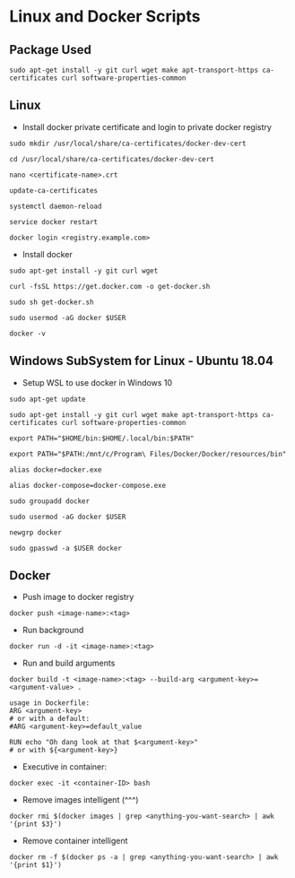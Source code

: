 # Linux and Docker Scripts

## Package Used
```shell
sudo apt-get install -y git curl wget make apt-transport-https ca-certificates curl software-properties-common
```

## Linux
* Install docker private certificate and login to private docker registry
```shell
sudo mkdir /usr/local/share/ca-certificates/docker-dev-cert

cd /usr/local/share/ca-certificates/docker-dev-cert

nano <certificate-name>.crt

update-ca-certificates

systemctl daemon-reload

service docker restart

docker login <registry.example.com>
```

* Install docker
```shell
sudo apt-get install -y git curl wget

curl -fsSL https://get.docker.com -o get-docker.sh

sudo sh get-docker.sh

sudo usermod -aG docker $USER

docker -v
```

## Windows SubSystem for Linux - Ubuntu 18.04
* Setup WSL to use docker in Windows 10
```shell
sudo apt-get update

sudo apt-get install -y git curl wget make apt-transport-https ca-certificates curl software-properties-common

export PATH="$HOME/bin:$HOME/.local/bin:$PATH"

export PATH="$PATH:/mnt/c/Program\ Files/Docker/Docker/resources/bin"

alias docker=docker.exe

alias docker-compose=docker-compose.exe

sudo groupadd docker

sudo usermod -aG docker $USER

newgrp docker

sudo gpasswd -a $USER docker
```

## Docker
* Push image to docker registry
```shell
docker push <image-name>:<tag>
```

* Run background
```shell
docker run -d -it <image-name>:<tag>
```

* Run and build arguments
```shell
docker build -t <image-name>:<tag> --build-arg <argument-key>=<argument-value> .

usage in Dockerfile: 
ARG <argument-key>
# or with a default:
#ARG <argument-key>=default_value

RUN echo "Oh dang look at that $<argument-key>"
# or with ${<argument-key>}
```

* Executive in container: 
```shell
docker exec -it <container-ID> bash
```

* Remove images intelligent (^^^)
```shell
docker rmi $(docker images | grep <anything-you-want-search> | awk '{print $3}')
```

* Remove container intelligent
```shell
docker rm -f $(docker ps -a | grep <anything-you-want-search> | awk '{print $1}')
```